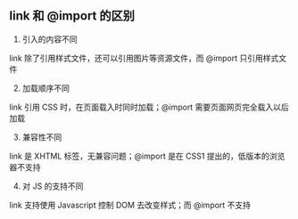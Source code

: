 ## link 和 @import 的区别

1. 引入的内容不同

link 除了引用样式文件，还可以引用图片等资源文件，而 @import 只引用样式文件

2. 加载顺序不同

link 引用 CSS 时，在页面载入时同时加载；@import 需要页面网页完全载入以后加载

3. 兼容性不同

link 是 XHTML 标签，无兼容问题；@import 是在 CSS1 提出的，低版本的浏览器不支持

4. 对 JS 的支持不同

link 支持使用 Javascript 控制 DOM 去改变样式；而 @import 不支持